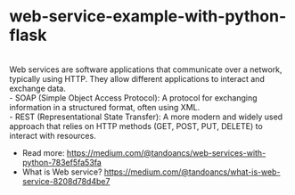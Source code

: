 # web-service-example-with-python-flask

<br> Web services are software applications that communicate over a network, typically using HTTP. They allow different applications to interact and exchange data.
<br>- SOAP (Simple Object Access Protocol): A protocol for exchanging information in a structured format, often using XML.
<br>- REST (Representational State Transfer): A more modern and widely used approach that relies on HTTP methods (GET, POST, PUT, DELETE) to interact with resources.

- Read more: https://medium.com/@tandoancs/web-services-with-python-783ef5fa53fa
- What is Web service? https://medium.com/@tandoancs/what-is-web-service-8208d78d4be7
